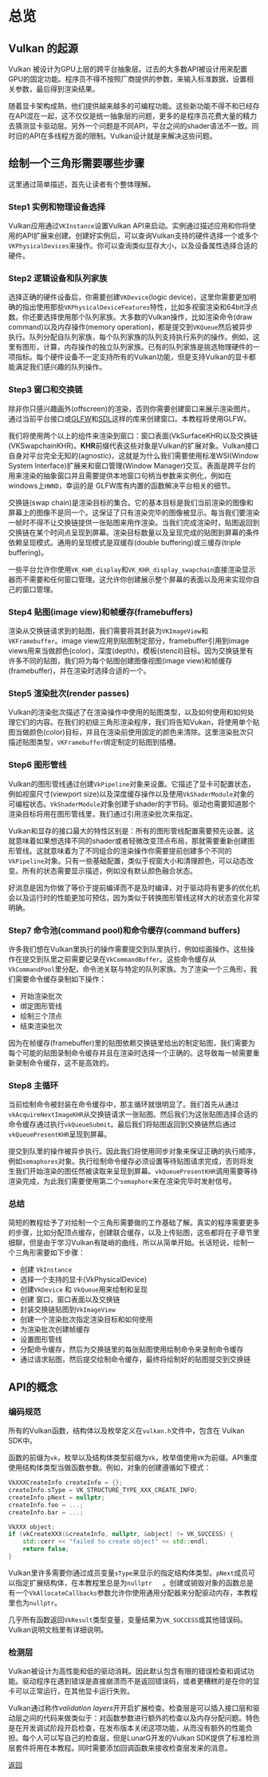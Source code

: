 # 总览 
## Vulkan 的起源
Vulkan 被设计为GPU上层的跨平台抽象层。过去的大多数API被设计用来配置GPU的固定功能。程序员不得不按照厂商提供的参数，来输入标准数据，设置相关参数，最后得到渲染结果。

随着显卡架构成熟，他们提供越来越多的可编程功能。这些新功能不得不和已经存在API混在一起，这不仅仅是统一抽象层的问题，更多的是程序员花费大量的精力去猜测显卡驱动层。另外一个问题是不同API，平台之间的shader语法不一致。同时旧的API在多线程方面的限制。Vulkan设计就是来解决这些问题。

## 绘制一个三角形需要哪些步骤
这里通过简单描述，首先让读者有个整体理解。

### Step1 实例和物理设备选择
Vulkan应用通过`VKInstance`设置Vulkan API来启动。实例通过描述应用和你将使用的API扩展来创建。创建好实例后，可以查询Vulkan支持的硬件选择一个或多个`VKPhysicalDevices`来操作。你可以查询类似显存大小，以及设备属性选择合适的硬件。

### Step2 逻辑设备和队列家族
选择正确的硬件设备后，你需要创建`VKDevice`(logic device)，这里你需要更加明确的指出使用那些`VKPhysicalDeviceFeatures`特性，比如多视窗渲染和64bit浮点数。你还要选择使用那个队列家族。大多数的Vulkan操作，比如渲染命令(draw command)以及内存操作(memory operation)，都是提交到`VKQueue`然后被异步执行。队列分配自队列家族，每个队列家族的队列支持执行系列的操作。例如，这里有图形，计算，内存操作的独立队列家族。已有的队列家族是挑选物理硬件的一项指标。每个硬件设备不一定支持所有的Vulkan功能，但是支持Vulkan的显卡都能满足我们感兴趣的队列操作。

### Step3 窗口和交换链
除非你只感兴趣画外(offscreen)的渲染，否则你需要创建窗口来展示渲染图片。通过当前平台接口或[GLFW](http://www.glfw.org/)和[SDL](https://www.libsdl.org/)这样的库来创建窗口。本教程将使用GLFW。

我们将使用两个以上的组件来渲染到窗口：窗口表面(VkSurfaceKHR)以及交换链(VKSwapchainKHR)。**KHR**前缀代表这些对象是Vulkan的扩展对象。Vulkan接口自身对平台完全无知的(agnostic)，这就是为什么我们需要使用标准WSI(Window System Interface)扩展来和窗口管理(Window Manager)交互。表面是跨平台的用来渲染的抽象窗口并且需要提供本地窗口句柄当参数来实例化，例如在windows上`HWND`，幸运的是 GLFW库有内置的函数解决平台相关的细节。

交换链(swap chain)是渲染目标的集合。它的基本目标是我们当前渲染的图像和屏幕上的图像不是同一个。这保证了只有渲染完毕的图像被显示。每当我们要渲染一帧时不得不让交换链提供一张贴图来用作渲染。当我们完成渲染时，贴图返回到交换链在某个时间点呈现到屏幕。渲染目标数量以及呈现完成的贴图到屏幕的条件依赖呈现模式。通用的呈现模式是双缓存(double buffering)或三缓存(triple buffering)。

一些平台允许你使用`VK_KHR_display`和`VK_KHR_display_swapchain`直接渲染显示器而不需要和任何窗口管理。这允许你创建展示整个屏幕的表面以及用来实现你自己的窗口管理。

### Step4 贴图(image view)和帧缓存(framebuffers)
渲染从交换链请求到的贴图，我们需要将其封装为`VKImageView`和`VKFramebuffer`。image view应用到贴图制定部分，framebuffer引用到image views用来当做颜色(color)，深度(depth)，模板(stencil)目标。因为交换链里有许多不同的贴图，我们将为每个贴图创建图像视图(image view)和帧缓存(framebuffer)，并在渲染时选择合适的一个。

### Step5 渲染批次(render passes)
Vulkan的渲染批次描述了在渲染操作中使用的贴图类型，以及如何使用和如何处理它们的内容。在我们的初级三角形渲染程序，我们将告知Vukan，将使用单个贴图当做颜色(color)目标，并且在渲染前使用固定的颜色来清除。这里渲染批次只描述贴图类型，`VKFramebuffer`绑定制定的贴图到插槽。

### Step6 图形管线
Vulkan的图形管线通过创建`VkPipeline`对象来设置。它描述了显卡可配置状态，例如视窗尺寸(viewport size)以及深度缓存操作以及使用`VkShaderModule`对象的可编程状态。`VkShaderModule`对象创建于shader的字节码。驱动也需要知道那个渲染目标将用在图形管线里，我们通过引用渲染批次来指定。

Vulkan和显存的接口最大的特性区别是：所有的图形管线配置需要预先设置。这就意味着如果想选择不同的shader或者轻微改变顶点布局，那就需要重新创建图形管线。这就意味着为了不同组合的渲染操作你需要提前创建多个不同的`VkPipeline`对象。只有一些基础配置，类似于视窗大小和清理颜色，可以动态改变。所有的状态需要显示描述，例如没有默认颜色融合状态。

好消息是因为你做了等价于提前编译而不是及时编译，对于驱动将有更多的优化机会以及运行时的性能更加可预估，因为类似于转换图形管线这样大的状态变化非常明确。

### Step7 命令池(command pool)和命令缓存(command buffers)
许多我们想在Vulkan里执行的操作需要提交到队里执行，例如绘画操作。这些操作在提交到队里之前需要记录在`VkCommandBuffer`。这些命令缓存从`VkCommandPool`里分配，命令池关联与特定的队列家族。为了渲染一个三角形，我们需要命令缓存录制如下操作：

* 开始渲染批次
* 绑定图形管线
* 绘制三个顶点
* 结束渲染批次

因为在帧缓存(framebuffer)里的贴图依赖交换链里给出的制定贴图，我们需要为每个可能的贴图录制命令缓存并且在渲染时选择一个正确的。这导致每一帧需要重新录制命令缓存，这不是高效的。

### Step8 主循环
当前绘制命令被封装在命令缓存中，那主循环就很明显了。我们首先从通过`vkAcquireNextImageKHR`从交换链请求一张贴图。然后我们为这张贴图选择合适的命令缓存通过执行`vkQueueSubmit`。最后我们将贴图返回到交换链然后通过`vkQueuePresentKHR`呈现到屏幕。

提交到队里的操作被异步执行。因此我们将使用同步对象来保证正确的执行顺序，例如`semaphores`对象。执行绘制命令缓存必须设置等待贴图请求完成，否则将发生我们开始渲染的图任然被读取来呈现到屏幕。`vkQueuePresentKHR`调用需要等待渲染完成，为此我们需要使用第二个`semaphore`来在渲染完毕时发射信号。

### 总结
简短的教程给予了对绘制一个三角形需要做的工作基础了解。真实的程序需要更多的步骤，比如分配顶点缓存，创建联合缓存，以及上传贴图，这些都将在子章节里细聊，但是由于学习Vulkan有陡峭的曲线，所以从简单开始。长话短说，绘制一个三角形需要如下步骤：

* 创建 `VkInstance`
* 选择一个支持的显卡(VkPhysicalDevice)
* 创建`VkDevice` 和 `VkQueue`用来绘制和呈现
* 创建 窗口，窗口表面以及交换链
* 封装交换链贴图到`VkImageView`
* 创建一个渲染批次指定渲染目标和如何使用
* 为渲染批次创建帧缓存
* 设置图形管线
* 分配命令缓存，然后为交换链里的每张贴图使用绘制命令来录制命令缓存
* 通过请求贴图，然后提交绘制命令缓存，最终将绘制好的贴图提交到交换链
## API的概念
### 编码规范
所有的Vulkan函数，结构体以及枚举定义在`vulkan.h`文件中，包含在 Vulkan SDK中。

函数的前缀为`vk`，枚举以及结构体类型前缀为`Vk`，枚举值使用`VK`为前缀。API重度使用结构体类型当做函数参数。例如，对象的创建遵循如下模式：

```C++
VkXXXCreateInfo createInfo = {};
createInfo.sType = VK_STRUCTURE_TYPE_XXX_CREATE_INFO;
createInfo.pNext = nullptr;
createInfo.foo = ...;
createInfo.bar = ...;

VkXXX object;
if (vkCreateXXX(&createInfo, nullptr, &object) != VK_SUCCESS) {
    std::cerr << "failed to create object" << std::endl;
    return false;
}
```

Vulkan里许多需要你通过成员变量`sType`来显示的指定结构体类型。`pNext`成员可以指定扩展结构体，在本教程里总是为`nullptr   `。创建或销毁对象的函数总是有一个`VkAllocateCallbacks`参数允许你使用通用分配器来分配驱动内存，本教程里也为`nullptr`。

几乎所有函数返回`VkResult`类型变量，变量结果为`VK_SUCCESS`或其他错误码。Vulkan说明文档里有详细说明。

### 检测层
Vulkan被设计为高性能和低的驱动消耗。因此默认包含有限的错误检查和调试功能。驱动程序在遇到错误是直接崩溃而不是返回错误码，或者更糟糕的是在你的显卡可以正常运行，在其他显卡运行失败。

Vulkan通过称作*validation layers*开开启扩展检查。检查层是可以插入接口层和驱动层之间的代码来做类似于：对函数参数进行额外的检查以及内存分配问题。特色是在开发调试阶段开启检查，在发布版本关闭这项功能，从而没有额外的性能负担。每个人可以写自己的检查层，但是LunarG开发的Vulkan SDK提供了标准检测层套件将用在本教程。同时需要添加回调函数来接收检查层发来的消息。


[返回](../README.md)